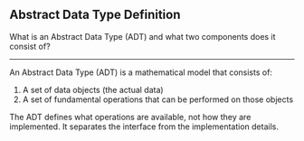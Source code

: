 ## Abstract Data Type Definition

What is an Abstract Data Type (ADT) and what two components does it consist of?

---

An Abstract Data Type (ADT) is a mathematical model that consists of:
1. A set of data objects (the actual data)
2. A set of fundamental operations that can be performed on those objects

The ADT defines what operations are available, not how they are implemented. It separates the interface from the implementation details.

